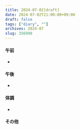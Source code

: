 ```yaml
---
title: 2024-07-02[draft]
date: 2024-07-02T21:00:00+09:00
draft: false
tags: ["diary", ""]
archives: 2024-07
slug: 356998
---
```

#### 午前
- 
#### 午後
- 
#### 体調
- 
#### その他